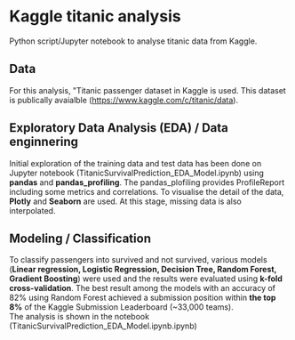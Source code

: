 # Kaggle titanic analysis
Python script/Jupyter notebook to analyse titanic data from Kaggle.

## Data
For this analysis, "Titanic passenger dataset in Kaggle is used. This dataset is publically avaialble (https://www.kaggle.com/c/titanic/data).

## Exploratory Data Analysis (EDA) / Data enginnering
Initial exploration of the training data and test data has been done on Jupyter notebook (TitanicSurvivalPrediction_EDA_Model.ipynb) using **pandas** and **pandas_profiling**. The pandas_plofiling provides ProfileReport including some metrics and correlations. To visualise the detail of the data, **Plotly** and **Seaborn** are used. At this stage, missing data is also interpolated.
  
## Modeling / Classification
To classify passengers into survived and not survived, various models (**Linear regression, Logistic Regression, Decision Tree, Random Forest, Gradient Boosting**) were used and the results were evaluated using **k-fold cross-validation**. The best result among the models with an accuracy of 82% using Random Forest achieved a submission position within **the top 8%** of the Kaggle Submission Leaderboard (~33,000 teams).  
The analysis is shown in the notebook (TitanicSurvivalPrediction_EDA_Model.ipynb.ipynb)
